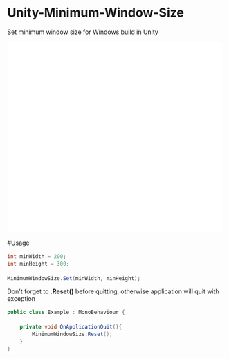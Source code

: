 # Unity-Minimum-Window-Size

Set minimum window size for Windows build in Unity

![](min-size-0.gif)

#Usage

```c#
int minWidth = 200;
int minHeight = 300;

MinimumWindowSize.Set(minWidth, minHeight);
```

Don't forget to **.Reset()** before quitting,
otherwise application will quit with exception
```c#
public class Example : MonoBehaviour {

    private void OnApplicationQuit(){
        MinimumWindowSize.Reset();
    }
}
``` 
